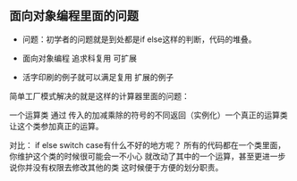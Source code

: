 ## 面向对象编程里面的问题

- 问题：初学者的问题就是到处都是if else这样的判断，代码的堆叠。

- 面向对象编程 追求科复用 可扩展

- 活字印刷的例子就可以满足复用 扩展的例子

简单工厂模式解决的就是这样的计算器里面的问题：

一个运算类 通过 传入的加减乘除的符号的不同返回（实例化）一个真正的运算类
让这个类参加真正的运算。

对比： if else switch case有什么不好的地方呢？
所有的代码都在一个类里面，你维护这个类的时候很可能会一不小心
就改动了其中的一个运算，甚至更进一步说你并没有权限去修改其他的类
这时候便于方便的划分职责。
